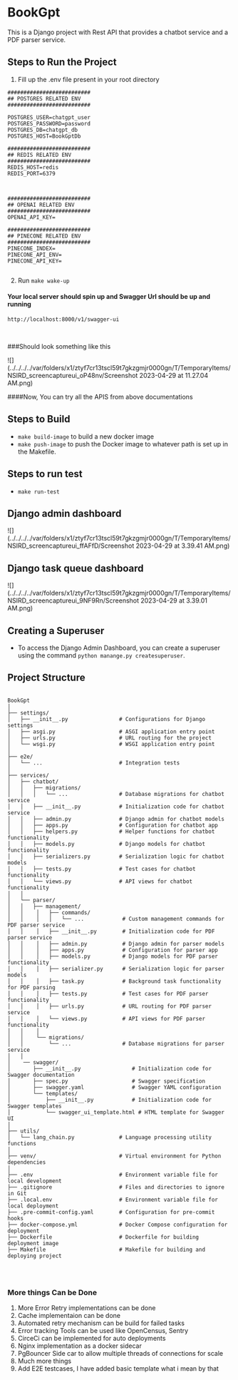 # BookGpt

This is a Django project with Rest API that provides a chatbot service and a PDF parser service.


## Steps to Run the Project

1. Fill up the .env file present in your root directory 

```angular2html
##########################
## POSTGRES RELATED ENV
##########################

POSTGRES_USER=chatgpt_user
POSTGRES_PASSWORD=password
POSTGRES_DB=chatgpt_db
POSTGRES_HOST=BookGptDb

##########################
## REDIS RELATED ENV
##########################
REDIS_HOST=redis
REDIS_PORT=6379



##########################
## OPENAI RELATED ENV
##########################
OPENAI_API_KEY=

##########################
## PINECONE RELATED ENV
##########################
PINECONE_INDEX=
PINECONE_API_ENV=
PINECONE_API_KEY=


```

2. Run `make wake-up`

#### Your local server should spin up and Swagger Url should be up and running

```http://localhost:8000/v1/swagger-ui```

<br>

###Should look something like this
<br>


![](../../../../var/folders/x1/ztyf7cr13tscl59t7gkzgmjr0000gn/T/TemporaryItems/NSIRD_screencaptureui_oP48nv/Screenshot 2023-04-29 at 11.27.04 AM.png)


####Now, You can try all the APIS from above documentations


## Steps to Build

- `make build-image` to build a new docker image
- `make push-image` to push the Docker image to whatever path is set up in the Makefile.



## Steps to run test 
- ``make run-test``




## Django admin dashboard

![](../../../../var/folders/x1/ztyf7cr13tscl59t7gkzgmjr0000gn/T/TemporaryItems/NSIRD_screencaptureui_ffAFfD/Screenshot 2023-04-29 at 3.39.41 AM.png)



## Django task queue dashboard 


![](../../../../var/folders/x1/ztyf7cr13tscl59t7gkzgmjr0000gn/T/TemporaryItems/NSIRD_screencaptureui_9NF9Rn/Screenshot 2023-04-29 at 3.39.01 AM.png)


## Creating a Superuser
- To access the Django Admin Dashboard, you can create a superuser using the command `python manange.py createsuperuser`.


## Project Structure 
```angular2html

BookGpt
│
├── settings/
│   ├── __init__.py                # Configurations for Django settings
│   ├── asgi.py                    # ASGI application entry point
│   ├── urls.py                    # URL routing for the project
│   └── wsgi.py                    # WSGI application entry point
│
├── e2e/
│   └── ...                        # Integration tests
│
├── services/
│   ├── chatbot/
│   │   ├── migrations/
│   │   │   └── ...                # Database migrations for chatbot service
│   │   ├── __init__.py            # Initialization code for chatbot service
│   │   ├── admin.py               # Django admin for chatbot models
│   │   ├── apps.py                # Configuration for chatbot app
│   │   ├── helpers.py             # Helper functions for chatbot functionality
│   │   ├── models.py              # Django models for chatbot functionality
│   │   ├── serializers.py         # Serialization logic for chatbot models
│   │   ├── tests.py               # Test cases for chatbot functionality
│   │   └── views.py               # API views for chatbot functionality
│   │
│   └── parser/
│   │   ├── management/
│   │    │   ├── commands/
│   │    │   │   └── ...            # Custom management commands for PDF parser service
│   │    │   ├── __init__.py        # Initialization code for PDF parser service
│   │    │   ├── admin.py           # Django admin for parser models
│   │    │   ├── apps.py            # Configuration for parser app
│   │    │   ├── models.py          # Django models for PDF parser functionality
│   │    │   ├── serializer.py      # Serialization logic for parser models
│   │    │   ├── task.py            # Background task functionality for PDF parsing
│   │    │   ├── tests.py           # Test cases for PDF parser functionality
│   │    │   ├── urls.py            # URL routing for PDF parser service
│   │    │   └── views.py           # API views for PDF parser functionality
│   │    │
│   │    └── migrations/
│   │        └── ...                # Database migrations for parser service
│   │
│    ── swagger/
│       ├── __init__.py                # Initialization code for Swagger documentation
│       ├── spec.py                    # Swagger specification
│       ├── swagger.yaml               # Swagger YAML configuration
│       └── templates/
│           ├── __init__.py            # Initialization code for Swagger templates
│           └── swagger_ui_template.html # HTML template for Swagger UI
│
├── utils/
│   └── lang_chain.py              # Language processing utility functions
│
├── venv/                          # Virtual environment for Python dependencies
│
├── .env                           # Environment variable file for local development
├── .gitignore                     # Files and directories to ignore in Git
├── .local.env                     # Environment variable file for local deployment
├── .pre-commit-config.yaml        # Configuration for pre-commit hooks
├── docker-compose.yml             # Docker Compose configuration for deployment
├── Dockerfile                     # Dockerfile for building deployment image
├── Makefile                       # Makefile for building and deploying project




```

### More things Can be Done

1. More Error Retry implementations can be done
2. Cache implementaion can be done
3. Automated retry mechanism can be build for failed tasks
4. Error tracking Tools can be used like OpenCensus, Sentry
5. CirceCi can be implemented for auto deployments
6. Nginx implementation as a docker sidecar
7. PgBouncer Side car to allow multiple threads of connections for scale
8. Much more things
9. Add E2E testcases, I have added basic template what i mean by that 